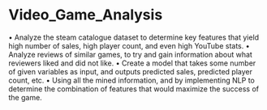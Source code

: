# Video_Game_Analysis
• Analyze the steam catalogue dataset to determine key features that yield high number of sales, high player count, and even high YouTube stats.
• Analyze reviews of similar games, to try and gain information about what reviewers liked and did not like.
• Create a model that takes some number of given variables as input, and outputs predicted sales, predicted player count, etc.
• Using all the mined information, and by implementing NLP to determine the combination of features that would maximize the success of the game.
